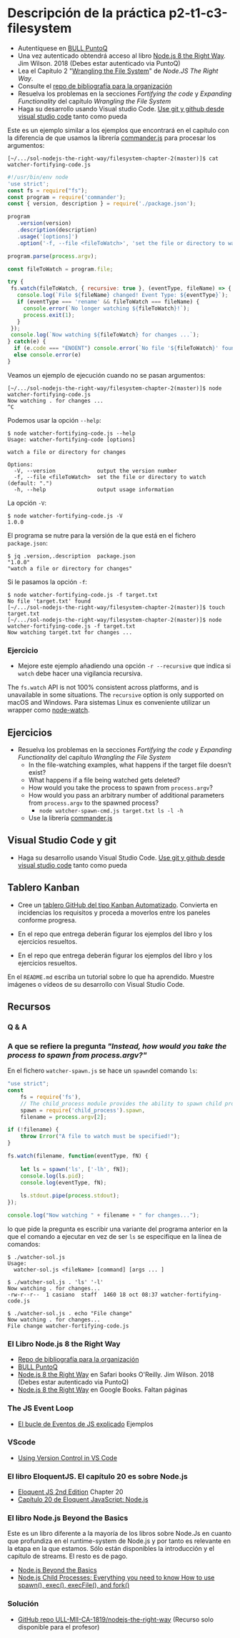 # Descripción de la práctica p2-t1-c3-filesystem

* Autentíquese en [BULL PuntoQ](https://www.ull.es/servicios/biblioteca/servicios/puntoq/)
* Una vez autenticado obtendrá acceso al libro [Node.js 8 the Right Way](https://puntoq.ull.es/permalink/f/1rcchus/TN_safari_s9781680505344). Jim Wilson. 2018 (Debes estar autenticado via PuntoQ)
* Lea el Capítulo 2 "[Wrangling the File System]()" de *Node.JS The Right Way*. 
* Consulte el [repo de bibliografía para la organización](https://github.com/ULL-MII-SYTWS-1920/books-shared)
* Resuelva los problemas en la secciones *Fortifying the code* y *Expanding Functionality* del capítulo *Wrangling the File System*
* Haga su desarrollo usando Visual studio Code. [Use git y github desde visual studio code](https://code.visualstudio.com/docs/editor/versioncontrol) tanto como pueda

Este es un ejemplo similar a los ejemplos que encontrará en el capítulo
con la diferencia de que usamos la librería  [commander.js](https://www.npmjs.com/package/commander) para procesar los argumentos:
 
 ``` 
[~/.../sol-nodejs-the-right-way/filesystem-chapter-2(master)]$ cat watcher-fortifying-code.js 
 ```

 ```js
#!/usr/bin/env node
'use strict';
const fs = require("fs");
const program = require('commander');
const { version, description } = require('./package.json');

program
    .version(version)
    .description(description)
    .usage('[options]')
    .option('-f, --file <fileToWatch>', 'set the file or directory to watch', '.')

program.parse(process.argv);

const fileToWatch = program.file;

try {
  fs.watch(fileToWatch, { recursive: true }, (eventType, fileName) => {
    console.log(`File ${fileName} changed! Event Type: ${eventType}`);
    if (eventType === 'rename' && fileToWatch === fileName) {
      console.error(`No longer watching ${fileToWatch}!`);
      process.exit(1);
    }
  });
  console.log(`Now watching ${fileToWatch} for changes ...`);
} catch(e) {
   if (e.code === "ENOENT") console.error(`No file '${fileToWatch}' found`);
   else console.error(e)
}
```

Veamos un ejemplo de ejecución cuando no se pasan argumentos:

```
[~/.../sol-nodejs-the-right-way/filesystem-chapter-2(master)]$ node watcher-fortifying-code.js 
Now watching . for changes ...
^C
```

Podemos usar la opción `--help`:

```
$ node watcher-fortifying-code.js --help
Usage: watcher-fortifying-code [options]

watch a file or directory for changes

Options:
  -V, --version             output the version number
  -f, --file <fileToWatch>  set the file or directory to watch (default: ".")
  -h, --help                output usage information
```

La opción `-V`:

```
$ node watcher-fortifying-code.js -V
1.0.0
```

El programa se nutre para la versión de la que está en el fichero `package.json`:

```
$ jq .version,.description  package.json 
"1.0.0"
"watch a file or directory for changes"
```

Si le pasamos la opción `-f`:

```
$ node watcher-fortifying-code.js -f target.txt
No file 'target.txt' found
[~/.../sol-nodejs-the-right-way/filesystem-chapter-2(master)]$ touch target.txt
[~/.../sol-nodejs-the-right-way/filesystem-chapter-2(master)]$ node watcher-fortifying-code.js -f target.txt
Now watching target.txt for changes ...
```

### Ejercicio

* Mejore este ejemplo añadiendo una opción `-r --recursive` que indica si `watch` debe hacer una  vigilancia recursiva.

The `fs.watch` API is not 100% consistent across platforms, and is unavailable in some situations.
The `recursive` option is only supported on macOS and Windows.
Para sistemas Linux es conveniente utilizar un wrapper como [node-watch](https://www.npmjs.com/package/node-watch).

## Ejercicios 

* Resuelva los problemas en la secciones *Fortifying the code* y *Expanding Functionality* del capítulo *Wrangling the File System*
  * In the file-watching examples, what happens if the target file doesn’t exist? 
  * What happens if a file being watched gets deleted?
  * How would you take the process to spawn from `process.argv`?
  * How would you pass an arbitrary number of additional parameters from `process.argv` to the spawned process?
    *  `node watcher-spawn-cmd.js target.txt ls -l -h`
  * Use la librería  [commander.js](https://www.npmjs.com/package/commander)  

## Visual Studio Code y git

* Haga su desarrollo usando Visual Studio Code. [Use git y github desde visual studio code](https://code.visualstudio.com/docs/editor/versioncontrol) tanto como pueda

## Tablero Kanban

* Cree un [tablero GitHub del tipo Kanban Automatizado](https://help.github.com/en/github/managing-your-work-on-github/about-project-boards). Convierta en incidencias los requisitos y proceda a moverlos entre los paneles conforme progresa.
* En el repo que entrega deberán figurar los ejemplos del libro y los ejercicios resueltos.
  

* En el repo que entrega deberán figurar los ejemplos del libro y los ejercicios resueltos.

<!--
* Lea el [capítulo 20: Node.js](http://eloquentjavascript.net/2nd_edition/20_node.html) de la Segunda Edición (¡no la tercera!) del libro Eloquent JavaScript
* Añada a su repo un servidor de ficheros estáticos como el que se describe en la sección *A simple file server* del capítulo 20 (Node.js) de la Segunda Edición del libro Eloquent JavaScript
-->

En el `README.md` escriba un tutorial sobre lo que ha aprendido. Muestre imágenes o vídeos de su desarrollo con Visual Studio Code.

## Recursos

### Q & A

### A que se refiere la pregunta *"Instead, how would you take the process to spawn from process.argv?"*

En el fichero `watcher-spawn.js` se hace un `spawn`del comando `ls`:

```js
"use strict";
const
    fs = require('fs'),
    // The child_process module provides the ability to spawn child processes in a manner that is similar, but not identical, to popen
    spawn = require('child_process').spawn,
    filename = process.argv[2];

if (!filename) {
    throw Error("A file to watch must be specified!");
}

fs.watch(filename, function(eventType, fN) {
   
    let ls = spawn('ls', ['-lh', fN]);
    console.log(ls.pid);
    console.log(eventType, fN);
   
    ls.stdout.pipe(process.stdout);
});

console.log("Now watching " + filename + " for changes...");
```

lo que pide la pregunta es escribir una variante del programa anterior 
en la que el comando a ejecutar en vez de ser `ls` se especifique 
en la línea de comandos:

```
$ ./watcher-sol.js 
Usage:
  watcher-sol.js <fileName> [command] [args ... ]
```

```
$ ./watcher-sol.js . 'ls' '-l' 
Now watching . for changes...
-rw-r--r--  1 casiano  staff  1460 18 oct 08:37 watcher-fortifying-code.js
```

```
$ ./watcher-sol.js . echo "File change"
Now watching . for changes...
File change watcher-fortifying-code.js
```

### El Libro Node.js 8 the Right Way

* [Repo de bibliografía para la organización](https://github.com/ULL-MII-SYTWS-2122/books-shared)
* [BULL PuntoQ](https://www.ull.es/servicios/biblioteca/servicios/puntoq/)
* [Node.js 8 the Right Way](https://puntoq.ull.es/permalink/f/1rcchus/TN_safari_s9781680505344) en Safari books O'Reilly. Jim Wilson. 2018 (Debes estar autenticado via PuntoQ) 
* [Node.js 8 the Right Way](https://books.google.es/books?id=oA9QDwAAQBAJ&lpg=PT96&ots=-mLQPlvsSj&dq=should%20ldjclient%20emit%20a%20close%20event&hl=es&pg=PP1#v=onepage&q=should%20ldjclient%20emit%20a%20close%20event&f=false) en Google Books. Faltan páginas

### The JS Event Loop

* [El bucle de Eventos de JS explicado](event-loop/README.md) Ejemplos


### VScode

* [Using Version Control in VS Code](https://code.visualstudio.com/docs/editor/versioncontrol)

### El libro EloquentJS. El capítulo 20 es sobre Node.js

* [Eloquent JS 2nd Edition](http://eloquentjavascript.net/2nd_edition/) Chapter 20
* [Capítulo 20 de Eloquent JavaScript: Node.js](http://eloquentjavascript.net/2nd_edition/20_node.html) 

### El libro Node.js Beyond the Basics

Este es un libro diferente a la mayoría de los libros sobre Node.Js en cuanto que profundiza en el runtime-system de Node.js y por tanto es relevante en la etapa en la que estamos. Sólo están disponibles la introducción y el capítulo de streams. El resto es de pago.

* [Node.js Beyond the Basics](https://jscomplete.com/learn/node-beyond-basics)
* [Node.js Child Processes: Everything you need to know How to use spawn(), exec(), execFile(), and fork()](https://medium.freecodecamp.org/node-js-child-processes-everything-you-need-to-know-e69498fe970a)

### Solución

* [GitHub repo ULL-MII-CA-1819/nodejs-the-right-way](https://github.com/ULL-MII-CA-1819/nodejs-the-right-way) (Recurso solo disponible para el profesor)


